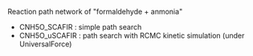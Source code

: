 Reaction path network of "formaldehyde + anmonia"

- CNH5O_SCAFIR : simple path search
- CNH5O_uSCAFIR : path search with RCMC kinetic simulation (under UniversalForce)
